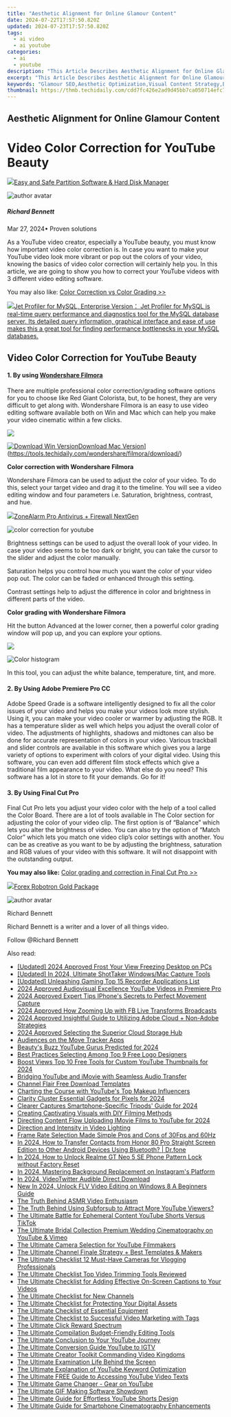 ```yaml
---
title: "Aesthetic Alignment for Online Glamour Content"
date: 2024-07-22T17:57:50.820Z
updated: 2024-07-23T17:57:50.820Z
tags:
  - ai video
  - ai youtube
categories:
  - ai
  - youtube
description: "This Article Describes Aesthetic Alignment for Online Glamour Content"
excerpt: "This Article Describes Aesthetic Alignment for Online Glamour Content"
keywords: "Glamour SEO,Aesthetic Optimization,Visual Content Strategy,Beauty Branding SEO,Stylish Website Design,Allure in SEO,Online Image Tactics"
thumbnail: https://thmb.techidaily.com/cdd7fc426e2ad9d45bb7ca050714efc7a5191159c61f1ffd4157c0d0a51c0306.jpg
---
```


## Aesthetic Alignment for Online Glamour Content

# Video Color Correction for YouTube Beauty

<!-- affiliate ads begin -->
<a href="https://secure.2checkout.com/order/checkout.php?PRODS=22741618&QTY=1&AFFILIATE=108875&CART=1"><img src="https://www.diskpart.com/resource/images/index/dp-index-img-banner-people@2x.png" border="0">Easy and Safe Partition Software & Hard Disk Manager</a>
<!-- affiliate ads end -->
![author avatar](https://images.wondershare.com/filmora/article-images/richard-bennett.jpg)

##### Richard Bennett

 Mar 27, 2024• Proven solutions

As a YouTube video creator, especially a YouTube beauty, you must know how important video color correction is. In case you want to make your YouTube video look more vibrant or pop out the colors of your video, knowing the basics of video color correction will certainly help you. In this article, we are going to show you how to correct your YouTube videos with 3 different video editing software.

You may also like: [Color Correction vs Color Grading >>](https://tools.techidaily.com/wondershare/filmora/download/)

<!-- affiliate ads begin -->
<a href="https://secure.2checkout.com/order/checkout.php?PRODS=4576829&QTY=1&AFFILIATE=108875&CART=1"><img src="https://secure.avangate.com/images/merchant/9e740b84bb48a64dde25061566299467/products/copy_1_jp_box_big.png" border="0">Jet Profiler for MySQL, Enterprise Version： Jet Profiler for MySQL is real-time query performance and diagnostics tool for the MySQL database server. Its detailed query information, graphical interface and ease of use makes this a great tool for finding performance bottlenecks in your MySQL databases. </a>
<!-- affiliate ads end -->
## Video Color Correction for YouTube Beauty

#### 1\.  By using [Wondershare Filmora](https://tools.techidaily.com/wondershare/filmora/download/)

There are multiple professional color correction/grading software options for you to choose like Red Giant Colorista, but, to be honest, they are very difficult to get along with. Wondershare Filmora is an easy to use video editing software available both on Win and Mac which can help you make your video cinematic within a few clicks.

<!-- affiliate ads begin -->
<a href="https://secure.2checkout.com/order/checkout.php?PRODS=32667153&QTY=1&AFFILIATE=108875&CART=1"><img src="https://www.coolmuster.com/uploads/image/20201228/feature02.png" border="0"></a>
<!-- affiliate ads end -->
[![Download Win Version](https://images.wondershare.com/filmora/guide/download-btn-win.jpg)](https://tools.techidaily.com/wondershare/filmora/download/)[Download Mac Version](https://images.wondershare.com/filmora/guide/download-btn-mac.jpg)](https://tools.techidaily.com/wondershare/filmora/download/)

**Color correction with Wondershare Filmora**

Wondershare Filmora can be used to adjust the color of your video. To do this, select your target video and drag it to the timeline. You will see a video editing window and four parameters i.e. Saturation, brightness, contrast, and hue.

<!-- affiliate ads begin -->
<a href="https://estore.zonealarm.com/order/checkout.php?PRODS=38658749&QTY=1&AFFILIATE=108875&CART=1"><img src="https://sc1.checkpoint.com/sc1/za/images/boxes/pa_500.png" border="0">ZoneAlarm Pro Antivirus + Firewall NextGen</a>
<!-- affiliate ads end -->
![color correction for youtube](https://images.wondershare.com/filmora/article-images/color-correction-vs-color-grading-1.jpg)

Brightness settings can be used to adjust the overall look of your video. In case your video seems to be too dark or bright, you can take the cursor to the slider and adjust the color manually.

Saturation helps you control how much you want the color of your video pop out. The color can be faded or enhanced through this setting.

Contrast settings help to adjust the difference in color and brightness in different parts of the video.

**Color grading with Wondershare Filmora**

Hit the button Advanced at the lower corner, then a powerful color grading window will pop up, and you can explore your options.

<!-- affiliate ads begin -->
<a href="https://store.iobit.com/order/checkout.php?PRODS=4596923&QTY=1&AFFILIATE=108875&CART=1"><img src="https://secure.avangate.com/images/merchant/184260348236f9554fe9375772ff966e/ascscan_468X60.png" border="0"></a>
<!-- affiliate ads end -->
![Color histogram](https://images.wondershare.com/filmora/article-images/color-correction-vs-color-grading-3.jpg)

In this tool, you can adjust the white balance, temperature, tint, and more.

#### 2\.  By Using Adobe Premiere Pro CC

Adobe Speed Grade is a software intelligently designed to fix all the color issues of your video and helps you make your videos look more stylish. Using it, you can make your video cooler or warmer by adjusting the RGB. It has a temperature slider as well which helps you adjust the overall color of video. The adjustments of highlights, shadows and midtones can also be done for accurate representation of colors in your video. Various trackball and slider controls are available in this software which gives you a large variety of options to experiment with colors of your digital video. Using this software, you can even add different film stock effects which give a traditional film appearance to your video. What else do you need? This software has a lot in store to fit your demands. Go for it!

#### 3\.  By Using Final Cut Pro

Final Cut Pro lets you adjust your video color with the help of a tool called the Color Board. There are a lot of tools available in The Color section for adjusting the color of your video clip. The first option is of “Balance” which lets you alter the brightness of video. You can also try the option of “Match Color” which lets you match one video clip’s color settings with another. You can be as creative as you want to be by adjusting the brightness, saturation and RGB values of your video with this software. It will not disappoint with the outstanding output.

**You may also like:** [Color grading and correction in Final Cut Pro >>](https://tools.techidaily.com/wondershare/filmora/download/)

<!-- affiliate ads begin -->
<a href="https://secure.2checkout.com/order/checkout.php?PRODS=4727541&QTY=1&AFFILIATE=108875&CART=1"><img src="https://secure.avangate.com/images/merchant/5f4f7141b65a730b4efb0e0d51f63e94/products/copy_copy_forexrobotronbox.gif" border="0">Forex Robotron Gold Package</a>
<!-- affiliate ads end -->
![author avatar](https://images.wondershare.com/filmora/article-images/richard-bennett.jpg)

Richard Bennett

Richard Bennett is a writer and a lover of all things video.

Follow @Richard Bennett

<span class="atpl-alsoreadstyle">Also read:</span>
<div><ul>
<li><a href="https://desktop-recording.techidaily.com/updated-2024-approved-frost-your-view-freezing-desktop-on-pcs/"><u>[Updated] 2024 Approved  Frost Your View  Freezing Desktop on PCs</u></a></li>
<li><a href="https://screen-capture.techidaily.com/updated-in-2024-ultimate-shottaker-windowsmac-capture-tools/"><u>[Updated] In 2024, Ultimate ShotTaker  Windows/Mac Capture Tools</u></a></li>
<li><a href="https://screen-sharing-recording.techidaily.com/updated-unleashing-gaming-top-15-recorder-applications-list/"><u>[Updated] Unleashing Gaming  Top 15 Recorder Applications List</u></a></li>
<li><a href="https://youtube-video-recordings.techidaily.com/2024-approved-audiovisual-excellence-youtube-videos-in-premiere-pro/"><u>2024 Approved  Audiovisual Excellence  YouTube Videos in Premiere Pro</u></a></li>
<li><a href="https://some-knowledge.techidaily.com/2024-approved-expert-tips-iphones-secrets-to-perfect-movement-capture/"><u>2024 Approved  Expert Tips  IPhone's Secrets to Perfect Movement Capture</u></a></li>
<li><a href="https://some-techniques.techidaily.com/2024-approved-how-zooming-up-with-fb-live-transforms-broadcasts/"><u>2024 Approved  How Zooming Up with FB Live Transforms Broadcasts</u></a></li>
<li><a href="https://article-knowledge.techidaily.com/2024-approved-insightful-guide-to-utilizing-adobe-cloud-plus-non-adobe-strategies/"><u>2024 Approved  Insightful Guide to Utilizing Adobe Cloud + Non-Adobe Strategies</u></a></li>
<li><a href="https://extra-skills.techidaily.com/2024-approved-selecting-the-superior-cloud-storage-hub/"><u>2024 Approved  Selecting the Superior Cloud Storage Hub</u></a></li>
<li><a href="https://youtube-videos.techidaily.com/audiences-on-the-move-tracker-apps/"><u>Audiences on the Move Tracker Apps</u></a></li>
<li><a href="https://youtube-videos.techidaily.com/beautys-buzz-youtube-gurus-predicted-for-2024/"><u>Beauty's Buzz  YouTube Gurus Predicted for 2024</u></a></li>
<li><a href="https://youtube-videos.techidaily.com/best-practices-selecting-among-top-9-free-logo-designers/"><u>Best Practices  Selecting Among Top 9 Free Logo Designers</u></a></li>
<li><a href="https://youtube-videos.techidaily.com/boost-views-top-10-free-tools-for-custom-youtube-thumbnails-for-2024/"><u>Boost Views  Top 10 Free Tools for Custom YouTube Thumbnails for 2024</u></a></li>
<li><a href="https://youtube-videos.techidaily.com/bridging-youtube-and-imovie-with-seamless-audio-transfer/"><u>Bridging YouTube and iMovie with Seamless Audio Transfer</u></a></li>
<li><a href="https://youtube-videos.techidaily.com/channel-flair-free-download-templates/"><u>Channel Flair  Free Download Templates</u></a></li>
<li><a href="https://youtube-videos.techidaily.com/charting-the-course-with-youtubes-top-makeup-influencers/"><u>Charting the Course with YouTube's Top Makeup Influencers</u></a></li>
<li><a href="https://fox-glue.techidaily.com/clarity-cluster-essential-gadgets-for-pixels-for-2024/"><u>Clarity Cluster  Essential Gadgets for Pixels for 2024</u></a></li>
<li><a href="https://extra-hints.techidaily.com/clearer-captures-smartphone-specific-tripods-guide-for-2024/"><u>Clearer Captures  Smartphone-Specific Tripods' Guide for 2024</u></a></li>
<li><a href="https://youtube-videos.techidaily.com/creating-captivating-visuals-with-diy-filming-methods/"><u>Creating Captivating Visuals with DIY Filming Methods</u></a></li>
<li><a href="https://youtube-videos.techidaily.com/directing-content-flow-uploading-imovie-films-to-youtube-for-2024/"><u>Directing Content Flow  Uploading IMovie Films to YouTube for 2024</u></a></li>
<li><a href="https://youtube-videos.techidaily.com/direction-and-intensity-in-video-lighting/"><u>Direction and Intensity in Video Lighting</u></a></li>
<li><a href="https://screen-video-capture.techidaily.com/frame-rate-selection-made-simple-pros-and-cons-of-30fps-and-60hz/"><u>Frame Rate Selection Made Simple  Pros and Cons of 30Fps and 60Hz</u></a></li>
<li><a href="https://android-transfer.techidaily.com/in-2024-how-to-transfer-contacts-from-honor-80-pro-straight-screen-edition-to-other-android-devices-using-bluetooth-drfone-by-drfone-transfer-from-android-transfer-from-android/"><u>In 2024, How to Transfer Contacts from Honor 80 Pro Straight Screen Edition to Other Android Devices Using Bluetooth? | Dr.fone</u></a></li>
<li><a href="https://easy-unlock-android.techidaily.com/in-2024-how-to-unlock-realme-gt-neo-5-se-phone-pattern-lock-without-factory-reset-by-drfone-android/"><u>In 2024, How to Unlock Realme GT Neo 5 SE Phone Pattern Lock without Factory Reset</u></a></li>
<li><a href="https://instagram-video-files.techidaily.com/in-2024-mastering-background-replacement-on-instagrams-platform/"><u>In 2024, Mastering Background Replacement on Instagram's Platform</u></a></li>
<li><a href="https://twitter-videos.techidaily.com/in-2024-videotwitter-audible-direct-download/"><u>In 2024, VideoTwitter Audible  Direct Download</u></a></li>
<li><a href="https://video-content-creator.techidaily.com/new-in-2024-unlock-flv-video-editing-on-windows-8-a-beginners-guide/"><u>New In 2024, Unlock FLV Video Editing on Windows 8 A Beginners Guide</u></a></li>
<li><a href="https://youtube-videos.techidaily.com/the-truth-behind-asmr-video-enthusiasm/"><u>The Truth Behind ASMR Video Enthusiasm</u></a></li>
<li><a href="https://youtube-videos.techidaily.com/the-truth-behind-using-subforsub-to-attract-more-youtube-viewers/"><u>The Truth Behind Using Subforsub to Attract More YouTube Viewers?</u></a></li>
<li><a href="https://youtube-videos.techidaily.com/the-ultimate-battle-for-ephemeral-content-youtube-shorts-versus-tiktok/"><u>The Ultimate Battle for Ephemeral Content  YouTube Shorts Versus TikTok</u></a></li>
<li><a href="https://youtube-videos.techidaily.com/the-ultimate-bridal-collection-premium-wedding-cinematography-on-youtube-and-vimeo/"><u>The Ultimate Bridal Collection  Premium Wedding Cinematography on YouTube & Vimeo</u></a></li>
<li><a href="https://youtube-videos.techidaily.com/the-ultimate-camera-selection-for-youtube-filmmakers/"><u>The Ultimate Camera Selection for YouTube Filmmakers</u></a></li>
<li><a href="https://youtube-videos.techidaily.com/the-ultimate-channel-finale-strategy-plus-best-templates-and-makers/"><u>The Ultimate Channel Finale Strategy + Best Templates & Makers</u></a></li>
<li><a href="https://youtube-videos.techidaily.com/the-ultimate-checklist-12-must-have-cameras-for-vlogging-professionals/"><u>The Ultimate Checklist  12 Must-Have Cameras for Vlogging Professionals</u></a></li>
<li><a href="https://youtube-videos.techidaily.com/the-ultimate-checklist-top-video-trimming-tools-reviewed/"><u>The Ultimate Checklist  Top Video Trimming Tools Reviewed</u></a></li>
<li><a href="https://youtube-videos.techidaily.com/the-ultimate-checklist-for-adding-effective-on-screen-captions-to-your-videos/"><u>The Ultimate Checklist for Adding Effective On-Screen Captions to Your Videos</u></a></li>
<li><a href="https://youtube-videos.techidaily.com/the-ultimate-checklist-for-new-channels/"><u>The Ultimate Checklist for New Channels</u></a></li>
<li><a href="https://youtube-videos.techidaily.com/the-ultimate-checklist-for-protecting-your-digital-assets/"><u>The Ultimate Checklist for Protecting Your Digital Assets</u></a></li>
<li><a href="https://youtube-videos.techidaily.com/the-ultimate-checklist-of-essential-equipment/"><u>The Ultimate Checklist of Essential Equipment</u></a></li>
<li><a href="https://youtube-videos.techidaily.com/the-ultimate-checklist-to-successful-video-marketing-with-tags/"><u>The Ultimate Checklist to Successful Video Marketing with Tags</u></a></li>
<li><a href="https://youtube-videos.techidaily.com/the-ultimate-click-reward-spectrum/"><u>The Ultimate Click Reward Spectrum</u></a></li>
<li><a href="https://youtube-videos.techidaily.com/the-ultimate-compilation-budget-friendly-editing-tools/"><u>The Ultimate Compilation  Budget-Friendly Editing Tools</u></a></li>
<li><a href="https://youtube-videos.techidaily.com/the-ultimate-conclusion-to-your-youtube-journey/"><u>The Ultimate Conclusion to Your YouTube Journey</u></a></li>
<li><a href="https://youtube-videos.techidaily.com/the-ultimate-conversion-guide-youtube-to-igtv/"><u>The Ultimate Conversion Guide  YouTube to IGTV</u></a></li>
<li><a href="https://youtube-videos.techidaily.com/the-ultimate-creator-toolkit-commanding-video-kingdoms/"><u>The Ultimate Creator Toolkit  Commanding Video Kingdoms</u></a></li>
<li><a href="https://youtube-videos.techidaily.com/the-ultimate-examination-life-behind-the-screen/"><u>The Ultimate Examination  Life Behind the Screen</u></a></li>
<li><a href="https://youtube-videos.techidaily.com/the-ultimate-explanation-of-youtube-keyword-optimization/"><u>The Ultimate Explanation of YouTube Keyword Optimization</u></a></li>
<li><a href="https://youtube-videos.techidaily.com/the-ultimate-free-guide-to-accessing-youtube-video-texts/"><u>The Ultimate FREE Guide to Accessing YouTube Video Texts</u></a></li>
<li><a href="https://youtube-videos.techidaily.com/the-ultimate-game-changer-gear-on-youtube/"><u>The Ultimate Game Changer - Gear on YouTube</u></a></li>
<li><a href="https://youtube-videos.techidaily.com/the-ultimate-gif-making-software-showdown/"><u>The Ultimate GIF Making Software Showdown</u></a></li>
<li><a href="https://youtube-videos.techidaily.com/the-ultimate-guide-for-effortless-youtube-shorts-design/"><u>The Ultimate Guide for Effortless YouTube Shorts Design</u></a></li>
<li><a href="https://youtube-videos.techidaily.com/the-ultimate-guide-for-smartphone-cinematography-enhancements/"><u>The Ultimate Guide for Smartphone Cinematography Enhancements</u></a></li>
</ul></div>

<ins class="adsbygoogle"
      style="display:block"
      data-ad-client="ca-pub-7571918770474297"
      data-ad-slot="8358498916"
      data-ad-format="auto"
      data-full-width-responsive="true"></ins>